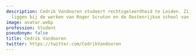```yaml
---
description: Cedrik Vandooren studeert rechtsgeleerdheid te Leiden. Zijn interesses
  liggen bij de werken van Roger Scruton en de Oostenrijkse school van de economie.
image: avatar.webp
profession: Student
pseudonym: false
title: Cedrik Vandooren
twitter: https://twitter.com/CedrikVandooren
---
```

